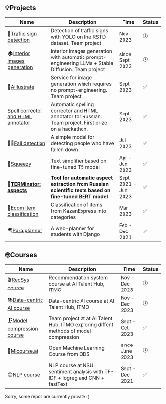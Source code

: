 ## 💡Projects

|Name|Description|Time|Status|
|----|-----------|----|------|
|🚦[Trafiic sign detection](https://github.com/Aillustrate/traffic-sign-detection)|Detection of traffic signs with YOLO on the RSTD dataset. Team project|Nov 2023|🕔|
|🏠[Interior images generation](https://github.com/Aillustrate/wonderslide-interior-generation)|Interior images generation with automatic prompt-engineering LLMs + Stable Diffusion. Team project|since Sept 2023|🕔|
|🎨[Aillustrate](https://github.com/Aillustrate/bootcamp-hackathon)| Service for image generation which requires no prompt-engineering. Team project| Sept 2023|✅|
|[Spell corrector and HTML annotator](https://github.com/NLP-hack/html_text_cleaner)|Automatic spelling corrector and HTML annotator for Russian. Team project. First prize on a hackathon.| Sept 2023|✅|
|🤸‍♂️[Fall detection](https://github.com/anna-marshalova/fall-detection)|A simple model for detecting people who have fallen down|Jul 2023|✅|
|🍋[Squeezy](https://github.com/anna-marshalova/text_simplifier)|Text simplifier based on fine-tuned T5 model| Apr - Jun 2023|✅|
|🤖[**TERMinator: aspects**](https://github.com/anna-marshalova/automatic-aspect-extraction-from-scientific-texts)|**Tool for automatic aspect extraction from Russian scientific texts based on fine-tuned BERT model**| Sept 2021 - Jun 2023|✅|
|🛒[Ecom item classification](https://github.com/anna-marshalova/ecom-item-classification)| Classification of items from KazanExpress into categories| Mar 2023|✅|
|🪂[Para.planner](https://github.com/anna-marshalova/para-planner)|A web-planner for students with Django|Feb - Dec 2021|✅|

  ## 🤓Courses
  
  |Name|Description|Time|Status|
  |----|-----------|----|------|
  |🎬[RecSys cource](https://github.com/anna-marshalova/RecoService)|Recommendation system course at AI Talent Hub, ITMO|Nov - Dec 2023|🕔|
  |📚[Data-centric AI course](https://github.com/anna-marshalova/ai-generated-essays-detection)|Data-centric AI  course at AI Talent Hub, ITMO|Nov - Dec 2023|🕔|
  |🗜[Model compression course](https://github.com/NeuroCrushers/model-compression-course)| Team project at  at AI Talent Hub, ITMO exploring diffent methods of model compression|Sept - Oct 2023|✅|
  |🦜[Mlcourse.ai](https://github.com/anna-marshalova/mlcourse.ai-assignments)|Open Machine Learning Course from ODS|since June 2023|🕔|
  |😊[NLP course](https://github.com/anna-marshalova/methods-and-algorithms-of-computational-linguistics)| NLP course at NSU: sentiment analysis with TF-IDF + logreg and CNN + fastText|Sept - Dec 2021|✅|

Sorry, some repos are currently private :(
